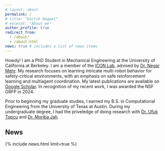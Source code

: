 ```yaml
---
# layout: about
permalink: /
# title: "Kartik Nagpal"
# excerpt: "About me"
author_profile: true
redirect_from:
  - /about/
  - /about.html
news: true # includes a list of news items
---
```


Howdy! I am a PhD Student in Mechanical Engineering at the University of California at Berkeley. I am  a member of the [ICON Lab](https://iconlab.negarmehr.com/), advised by [Dr. Negar Mehr](https://negarmehr.com/). My research focuses on learning intricate multi-robot behavior for safety-critical environments, with an emphasis on safe reinforcement learning and multiagent coordination. My latest publications are available on [Google Scholar](https://scholar.google.com/citations?hl=en&user=UezOFIsAAAAJ&view_op=list_works&sortby=pubdate). In recognition of my recent work, I was awarded the NSF GRFP in 2024. 


Prior to beginning my graduate studies, I earned my B.S. in Computational Engineering from the University of Texas at Austin. During my undergraduate degree, I had the priveledge of doing research with [Dr. Ufuk Topcu](https://u-t-autonomous.github.io/index.html) and [Dr. Moriba Jah](https://www.ae.utexas.edu/people/faculty/faculty-directory/jah).


<h2>
  <a href="{{ '/news/' | relative_url }}" style="color: inherit; text-decoration: none;">News</a>
</h2>
{% include news.html limit=true %}

<!-- Kartik is a PhD Student in Mechanical Engineering at the University of California at Berkeley. Kartik is a member of the [ICON Lab](https://iconlab.negarmehr.com/), advised by [Dr. Negar Mehr](https://negarmehr.com/). His research focuses on learning intricate multi-robot behavior for safety-critical environments, with an emphasis on safe reinforcement learning and multiagent coordination. His latest publications are available on [Google Scholar](https://scholar.google.com/citations?hl=en&user=UezOFIsAAAAJ&view_op=list_works&sortby=pubdate). In recognition of his work, he was awarded the NSF GRFP in 2024. Prior to his graduate studies, Kartik earned his B.S. in Computational Engineering from the University of Texas at Austin. -->

<!-- , where he also worked as an assistant researcher in the [UT Autonomous Systems Group](https://u-t-autonomous.github.io/index.html) which operates under [Dr. Ufuk Topcu](https://www.ae.utexas.edu/people/faculty/faculty-directory/topcu). Kartik worked closely with [Yue Yu](https://yueyu19.github.io/) on real-time Optimization-based motion planners for UAVs, and also worked with [Steve Carr](https://stevencarrau.com/) and [Frank Djeomou](https://franckdjeumou.github.io/). Also during his undergraduate degree, Kartik was a member of the [ASTRIAGraph](http://astria.tacc.utexas.edu/AstriaGraph/) team under [Dr. Moriba Jah](https://www.ae.utexas.edu/people/faculty/faculty-directory/jah) which performs data analysis on space debris to form the largest Space Domain Awareness data framework in the world and thus inform policy. -->